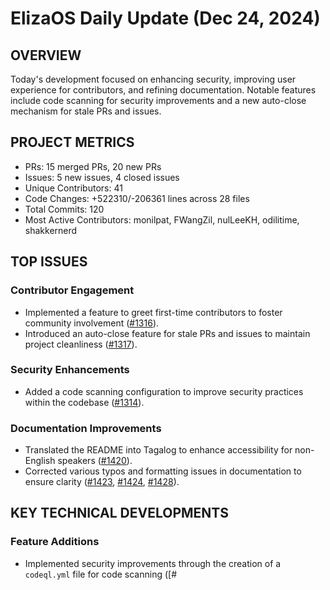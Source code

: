 # ElizaOS Daily Update (Dec 24, 2024)

## OVERVIEW 
Today's development focused on enhancing security, improving user experience for contributors, and refining documentation. Notable features include code scanning for security improvements and a new auto-close mechanism for stale PRs and issues.

## PROJECT METRICS
- PRs: 15 merged PRs, 20 new PRs
- Issues: 5 new issues, 4 closed issues
- Unique Contributors: 41
- Code Changes: +522310/-206361 lines across 28 files
- Total Commits: 120
- Most Active Contributors: monilpat, FWangZil, nulLeeKH, odilitime, shakkernerd

## TOP ISSUES
### Contributor Engagement
- Implemented a feature to greet first-time contributors to foster community involvement ([#1316](https://github.com/elizaos/eliza/pull/1316)).
- Introduced an auto-close feature for stale PRs and issues to maintain project cleanliness ([#1317](https://github.com/elizaos/eliza/pull/1317)).

### Security Enhancements
- Added a code scanning configuration to improve security practices within the codebase ([#1314](https://github.com/elizaos/eliza/pull/1314)).

### Documentation Improvements
- Translated the README into Tagalog to enhance accessibility for non-English speakers ([#1420](https://github.com/elizaos/eliza/pull/1420)).
- Corrected various typos and formatting issues in documentation to ensure clarity ([#1423](https://github.com/elizaos/eliza/pull/1423), [#1424](https://github.com/elizaos/eliza/pull/1424), [#1428](https://github.com/elizaos/eliza/pull/1428)).

## KEY TECHNICAL DEVELOPMENTS
### Feature Additions
- Implemented security improvements through the creation of a `codeql.yml` file for code scanning ([#